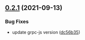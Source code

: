 ## [0.2.1](https://github.com/zcong1993/grpc-etcd-resolver/compare/v0.2.0...v0.2.1) (2021-09-13)


### Bug Fixes

* update grpc-js version ([dc56b35](https://github.com/zcong1993/grpc-etcd-resolver/commit/dc56b35883ccadb026cf182a3de11c4625630934))



